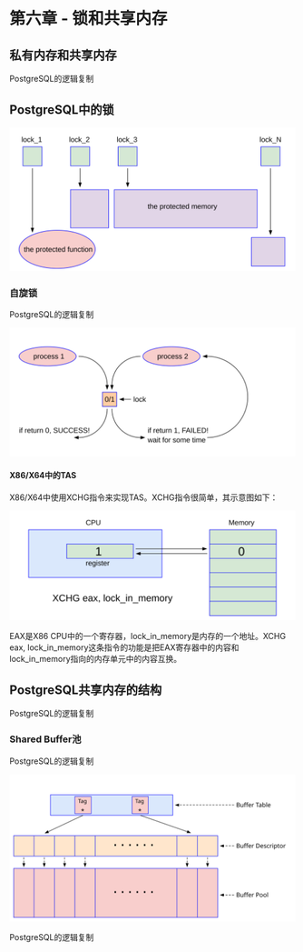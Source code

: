 # 第六章 - 锁和共享内存


## 私有内存和共享内存


PostgreSQL的逻辑复制

## PostgreSQL中的锁

![](d0018.svg)

### 自旋锁

PostgreSQL的逻辑复制

![](d0028.svg)

#### X86/X64中的TAS

X86/X64中使用XCHG指令来实现TAS。XCHG指令很简单，其示意图如下：

![](d0047.svg)

EAX是X86 CPU中的一个寄存器，lock_in_memory是内存的一个地址。XCHG eax, lock_in_memory这条指令的功能是把EAX寄存器中的内容和lock_in_memory指向的内存单元中的内容互换。


## PostgreSQL共享内存的结构

PostgreSQL的逻辑复制

### Shared Buffer池

PostgreSQL的逻辑复制

![](d0013.svg)

PostgreSQL的逻辑复制
